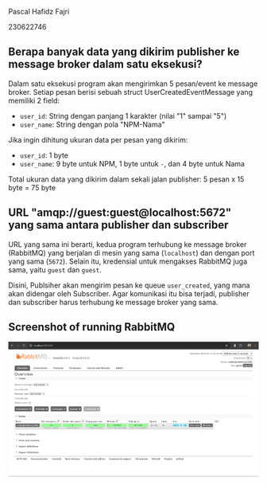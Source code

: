 Pascal Hafidz Fajri

230622746

## Berapa banyak data yang dikirim publisher ke message broker dalam satu eksekusi?

Dalam satu eksekusi program akan mengirimkan 5 pesan/event ke message broker. Setiap pesan berisi sebuah struct UserCreatedEventMessage yang memiliki 2 field:
- `user_id`: String dengan panjang 1 karakter (nilai "1" sampai "5")
- `user_name`: String dengan pola "NPM-Nama" 

Jika ingin dihitung ukuran data per pesan yang dikirim:
- `user_id`: 1 byte 
- `user_name`: 9 byte untuk NPM, 1 byte untuk `-`, dan 4 byte untuk Nama

Total ukuran data yang dikirim dalam sekali jalan publisher: 
5 pesan x 15 byte = 75 byte 

## URL "amqp://guest:guest@localhost:5672" yang sama antara publisher dan subscriber

URL yang sama ini berarti, kedua program terhubung ke message broker (RabbitMQ) yang berjalan di mesin yang sama (`localhost`) dan dengan port yang sama (`5672`). Selain itu, kredensial untuk mengakses RabbitMQ juga sama, yaitu `guest` dan `guest`.

Disini, Publsiher akan mengirim pesan ke queue `user_created`, yang mana akan didengar oleh Subscriber. Agar komunikasi itu bisa terjadi, publisher dan subscriber harus terhubung ke message broker yang sama.

## Screenshot of running RabbitMQ
![Running RabbitMQ](assets/image.png)
